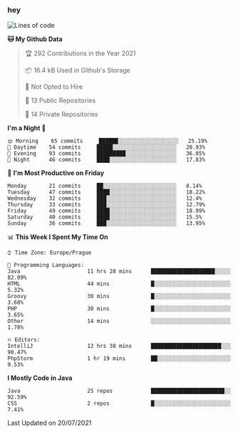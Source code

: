 ### hey

<!--START_SECTION:waka-->
![Lines of code](https://img.shields.io/badge/From%20Hello%20World%20I%27ve%20Written-118878%20lines%20of%20code-blue)

**🐱 My Github Data** 

> 🏆 292 Contributions in the Year 2021
 > 
> 📦 16.4 kB Used in Github's Storage 
 > 
> 🚫 Not Opted to Hire
 > 
> 📜 13 Public Repositories 
 > 
> 🔑 14 Private Repositories  
 > 
**I'm a Night 🦉** 

```text
🌞 Morning    65 commits     ██████░░░░░░░░░░░░░░░░░░░   25.19% 
🌆 Daytime    54 commits     █████░░░░░░░░░░░░░░░░░░░░   20.93% 
🌃 Evening    93 commits     █████████░░░░░░░░░░░░░░░░   36.05% 
🌙 Night      46 commits     ████░░░░░░░░░░░░░░░░░░░░░   17.83%

```
📅 **I'm Most Productive on Friday** 

```text
Monday       21 commits     ██░░░░░░░░░░░░░░░░░░░░░░░   8.14% 
Tuesday      47 commits     ████░░░░░░░░░░░░░░░░░░░░░   18.22% 
Wednesday    32 commits     ███░░░░░░░░░░░░░░░░░░░░░░   12.4% 
Thursday     33 commits     ███░░░░░░░░░░░░░░░░░░░░░░   12.79% 
Friday       49 commits     ████░░░░░░░░░░░░░░░░░░░░░   18.99% 
Saturday     40 commits     ████░░░░░░░░░░░░░░░░░░░░░   15.5% 
Sunday       36 commits     ███░░░░░░░░░░░░░░░░░░░░░░   13.95%

```


📊 **This Week I Spent My Time On** 

```text
⌚︎ Time Zone: Europe/Prague

💬 Programming Languages: 
Java                     11 hrs 28 mins      ████████████████████░░░░░   82.09% 
HTML                     44 mins             █░░░░░░░░░░░░░░░░░░░░░░░░   5.32% 
Groovy                   30 mins             █░░░░░░░░░░░░░░░░░░░░░░░░   3.68% 
PHP                      30 mins             █░░░░░░░░░░░░░░░░░░░░░░░░   3.65% 
Other                    14 mins             ░░░░░░░░░░░░░░░░░░░░░░░░░   1.78%

🔥 Editors: 
IntelliJ                 12 hrs 38 mins      ██████████████████████░░░   90.47% 
PhpStorm                 1 hr 19 mins        ██░░░░░░░░░░░░░░░░░░░░░░░   9.53%

```

**I Mostly Code in Java** 

```text
Java                     25 repos            ███████████████████████░░   92.59% 
CSS                      2 repos             █░░░░░░░░░░░░░░░░░░░░░░░░   7.41%

```



 Last Updated on 20/07/2021
<!--END_SECTION:waka-->
